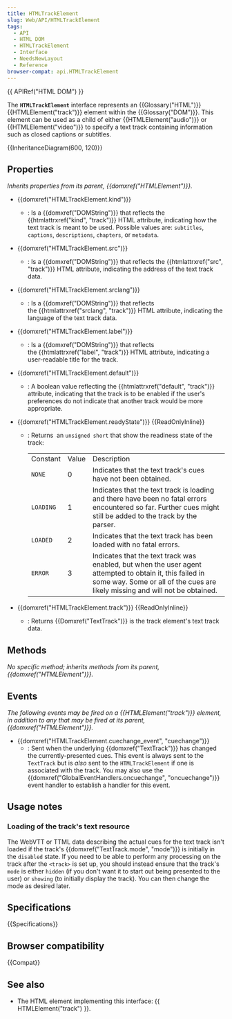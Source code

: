 ```yaml
---
title: HTMLTrackElement
slug: Web/API/HTMLTrackElement
tags:
  - API
  - HTML DOM
  - HTMLTrackElement
  - Interface
  - NeedsNewLayout
  - Reference
browser-compat: api.HTMLTrackElement
---
```

{{ APIRef("HTML DOM") }}

The **`HTMLTrackElement`** interface represents an {{Glossary("HTML")}} {{HTMLElement("track")}} element within the {{Glossary("DOM")}}. This element can be used as a child of either {{HTMLElement("audio")}} or {{HTMLElement("video")}} to specify a text track containing information such as closed captions or subtitles.

{{InheritanceDiagram(600, 120)}}

## Properties

_Inherits properties from its parent, {{domxref("HTMLElement")}}._

- {{domxref("HTMLTrackElement.kind")}}
  - : Is a {{domxref("DOMString")}} that reflects the {{htmlattrxref("kind", "track")}} HTML attribute, indicating how the text track is meant to be used. Possible values are: `subtitles`, `captions`, `descriptions`, `chapters`, or `metadata`.
- {{domxref("HTMLTrackElement.src")}}
  - : Is a {{domxref("DOMString")}} that reflects the {{htmlattrxref("src", "track")}} HTML attribute, indicating the address of the text track data.
- {{domxref("HTMLTrackElement.srclang")}}
  - : Is a {{domxref("DOMString")}} that reflects the {{htmlattrxref("srclang", "track")}} HTML attribute, indicating the language of the text track data.
- {{domxref("HTMLTrackElement.label")}}
  - : Is a {{domxref("DOMString")}} that reflects the {{htmlattrxref("label", "track")}} HTML attribute, indicating a user-readable title for the track.
- {{domxref("HTMLTrackElement.default")}}
  - : A boolean value reflecting the {{htmlattrxref("default", "track")}} attribute, indicating that the track is to be enabled if the user's preferences do not indicate that another track would be more appropriate.
- {{domxref("HTMLTrackElement.readyState")}} {{ReadOnlyInline}}

  - : Returns  an `unsigned short` that show the readiness state of the track:

    <table class="standard-table">
      <tbody>
        <tr>
          <td class="header">Constant</td>
          <td class="header">Value</td>
          <td class="header">Description</td>
        </tr>
        <tr>
          <td><code>NONE</code></td>
          <td>0</td>
          <td>Indicates that the text track's cues have not been obtained.</td>
        </tr>
        <tr>
          <td><code>LOADING</code></td>
          <td>1</td>
          <td>
            Indicates that the text track is loading and there have been no fatal
            errors encountered so far. Further cues might still be added to the
            track by the parser.
          </td>
        </tr>
        <tr>
          <td><code>LOADED</code></td>
          <td>2</td>
          <td>
            Indicates that the text track has been loaded with no fatal errors.
          </td>
        </tr>
        <tr>
          <td><code>ERROR</code></td>
          <td>3</td>
          <td>
            Indicates that the text track was enabled, but when the user agent
            attempted to obtain it, this failed in some way. Some or all of the cues
            are likely missing and will not be obtained.
          </td>
        </tr>
      </tbody>
    </table>

- {{domxref("HTMLTrackElement.track")}} {{ReadOnlyInline}}
  - : Returns {{Domxref("TextTrack")}} is the track element's text track data.

## Methods

_No specific method; inherits methods from its parent, {{domxref("HTMLElement")}}._

## Events

_The following events may be fired on a {{HTMLElement("track")}} element, in addition to any that may be fired at its parent, {{domxref("HTMLElement")}}._

- {{domxref("HTMLTrackElement.cuechange_event", "cuechange")}}
  - : Sent when the underlying {{domxref("TextTrack")}} has changed the currently-presented cues. This event is always sent to the `TextTrack` but is _also_ sent to the `HTMLTrackElement` if one is associated with the track.
    You may also use the {{domxref("GlobalEventHandlers.oncuechange", "oncuechange")}} event handler to establish a handler for this event.

## Usage notes

### Loading of the track's text resource

The WebVTT or TTML data describing the actual cues for the text track isn't loaded if the track's {{domxref("TextTrack.mode", "mode")}} is initially in the `disabled` state. If you need to be able to perform any processing on the track after the `<track>` is set up, you should instead ensure that the track's `mode` is either `hidden` (if you don't want it to start out being presented to the user) or `showing` (to initially display the track). You can then change the mode as desired later.

## Specifications

{{Specifications}}

## Browser compatibility

{{Compat}}

## See also

- The HTML element implementing this interface: {{ HTMLElement("track") }}.
